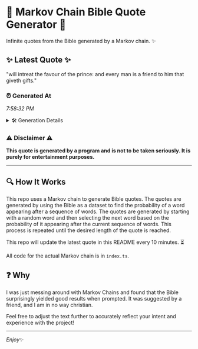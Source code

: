 # 📖 Markov Chain Bible Quote Generator 📖

Infinite quotes from the Bible generated by a Markov chain. ✨

## ✨ Latest Quote ✨
"will intreat the favour of the prince: and every man is a friend to him that giveth gifts."

### ⏰ Generated At
*7:58:32 PM*

<details>
    <summary>🛠️ Generation Details</summary>
    <p>
        <strong>🌱 Seed:</strong> will<br>
        <strong>🔄 Iterations:</strong> 17<br>
        <strong>📜 Context History:</strong><br>[ will ]: intreat<br>[ will, intreat ]: the<br>[ will, intreat, the ]: favour<br>[ will, intreat, the, favour ]: of<br>[ will, intreat, the, favour, of ]: the<br>[ will, intreat, the, favour, of, the ]: prince:<br>[ intreat, the, favour, of, the, prince: ]: and<br>[ the, favour, of, the, prince:, and ]: every<br>[ favour, of, the, prince:, and, every ]: man<br>[ of, the, prince:, and, every, man ]: is<br>[ the, prince:, and, every, man, is ]: a<br>[ prince:, and, every, man, is, a ]: friend<br>[ and, every, man, is, a, friend ]: to<br>[ every, man, is, a, friend, to ]: him<br>[ man, is, a, friend, to, him ]: that<br>[ is, a, friend, to, him, that ]: giveth<br>[ a, friend, to, him, that, giveth ]: gifts.<br>
    </p>
</details>

### ⚠️ Disclaimer ⚠️
**This quote is generated by a program and is not to be taken seriously. It is purely for entertainment purposes.**

---

## 🔍 How It Works

This repo uses a Markov chain to generate Bible quotes. The quotes are generated by using the Bible as a dataset to find the probability of a word appearing after a sequence of words. The quotes are generated by starting with a random word and then selecting the next word based on the probability of it appearing after the current sequence of words. This process is repeated until the desired length of the quote is reached.

This repo will update the latest quote in this README every 10 minutes. ⏳

All code for the actual Markov chain is in `index.ts`.

## ❓ Why

I was just messing around with Markov Chains and found that the Bible surprisingly yielded good results when prompted. 
It was suggested by a friend, and I am in no way christian.

Feel free to adjust the text further to accurately reflect your intent and experience with the project!

---

*Enjoy*✨

